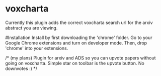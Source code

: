 # voxcharta
Currently this plugin adds the correct voxcharta search url for the arxiv abstract you are viewing. 

#Installation
Install by first downloading the 'chrome' folder.
Go to your Google Chrome extensions and turn on developer mode. 
Then, drop 'chrome' into your extensions.

/* (my plans)
Plugin for arxiv and ADS so you can upvote papers without going on voxcharta. 
Simple star on toolbar is the upvote button. No downvotes :)
*/
